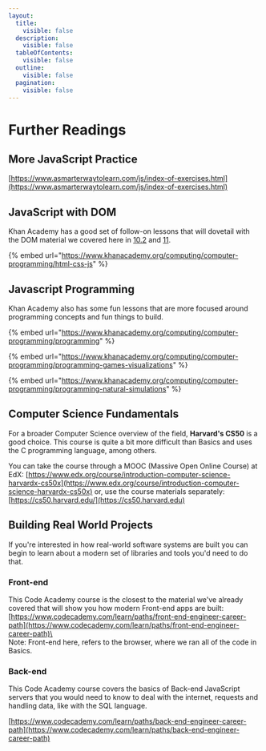 ```yaml
---
layout:
  title:
    visible: false
  description:
    visible: false
  tableOfContents:
    visible: false
  outline:
    visible: false
  pagination:
    visible: false
---
```


# Further Readings

## More JavaScript Practice

[https://www.asmarterwaytolearn.com/js/index-of-exercises.html](https://www.asmarterwaytolearn.com/js/index-of-exercises.html)

## JavaScript with DOM

Khan Academy has a good set of follow-on lessons that will dovetail with the DOM material we covered here in [10.2](6-document-object-model/6.1-the-document-object-model.md) and [11](../coursework/in-class-exercises/bonus-dom.md).

{% embed url="https://www.khanacademy.org/computing/computer-programming/html-css-js" %}

## Javascript Programming

Khan Academy also has some fun lessons that are more focused around programming concepts and fun things to build.

{% embed url="https://www.khanacademy.org/computing/computer-programming/programming" %}

{% embed url="https://www.khanacademy.org/computing/computer-programming/programming-games-visualizations" %}

{% embed url="https://www.khanacademy.org/computing/computer-programming/programming-natural-simulations" %}

## Computer Science Fundamentals

For a broader Computer Science overview of the field, **Harvard's CS50** is a good choice. This course is quite a bit more difficult than Basics and uses the C programming language, among others.

You can take the course through a MOOC (Massive Open Online Course) at EdX: [https://www.edx.org/course/introduction-computer-science-harvardx-cs50x](https://www.edx.org/course/introduction-computer-science-harvardx-cs50x) or, use the course materials separately: [https://cs50.harvard.edu/](https://cs50.harvard.edu)

## Building Real World Projects

If you're interested in how real-world software systems are built you can begin to learn about a modern set of libraries and tools you'd need to do that.

### Front-end

This Code Academy course is the closest to the material we've already covered that will show you how modern Front-end apps are built: [https://www.codecademy.com/learn/paths/front-end-engineer-career-path](https://www.codecademy.com/learn/paths/front-end-engineer-career-path)\
\
Note: Front-end here, refers to the browser, where we ran all of the code in Basics.

### Back-end

This Code Academy course covers the basics of Back-end JavaScript servers that you would need to know to deal with the internet, requests and handling data, like with the SQL language.

[https://www.codecademy.com/learn/paths/back-end-engineer-career-path](https://www.codecademy.com/learn/paths/back-end-engineer-career-path)
